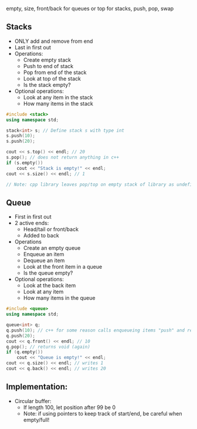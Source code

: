 empty, size, front/back for queues or top for stacks, push, pop, swap
## Stacks
- ONLY add and remove from end
- Last in first out
- Operations:
	- Create empty stack
	- Push to end of stack
	- Pop from end of the stack
	- Look at top of the stack
	- Is the stack empty?
- Optional operations:
	- Look at any item in the stack
	- How many items in the stack

```cpp
#include <stack>
using namespace std;

stack<int> s; // Define stack s with type int
s.push(10);
s.push(20);

cout << s.top() << endl; // 20
s.pop(); // does not return anything in c++
if (s.empty())
	cout << "Stack is empty!" << endl;
cout << s.size() << endl; // 1

// Note: cpp library leaves pop/top on empty stack of library as undefined
```

## Queue
- First in first out
- 2 active ends:
	- Head/tail or front/back
	- Added to back
- Operations
	- Create an empty queue
	- Enqueue an item
	- Dequeue an item
	- Look at the front item in a queue
	- Is the queue empty?
- Optional operations:
	- Look at the back item
	- Look at any item
	- How many items in the queue
```cpp
#include <queue>
using namespace std;

queue<int> q;
q.push(10); // c++ for some reason calls enqueueing items "push" and removing items "pop"
q.push(20); 
cout << q.front() << endl; // 10
q.pop(); // returns void (again)
if (q.empty())
	cout << "Queue is empty!" << endl; 
cout << q.size() << endl; // writes 1
cout << q.back() << endl; // writes 20
```
## Implementation:
- Circular buffer:
	- If length 100, let position after 99 be 0
	- Note: if using pointers to keep track of start/end, be careful when empty/full!
